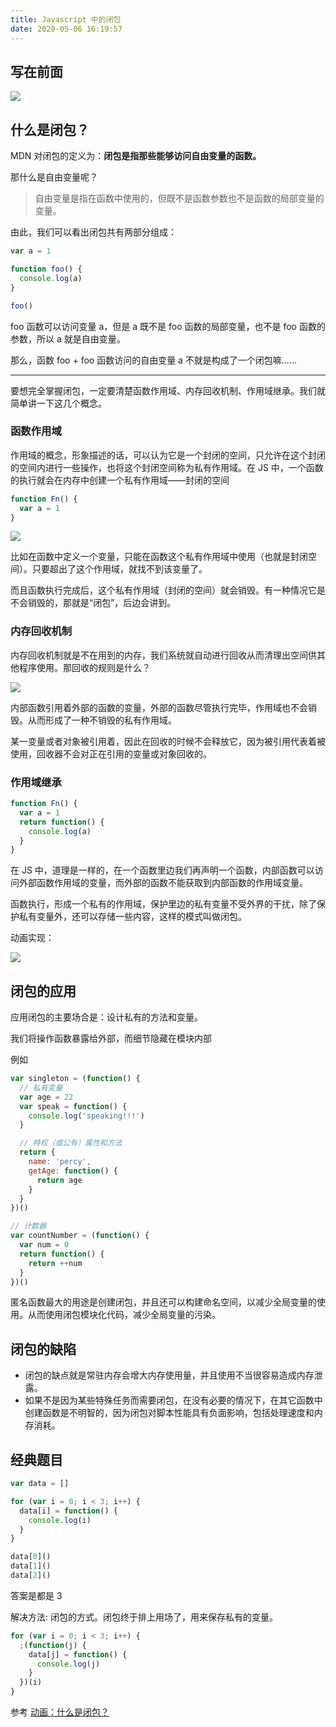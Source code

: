 ```yaml
---
title: Javascript 中的闭包
date: 2020-05-06 16:19:57
---
```


## 写在前面

![](../../assets/javascript/closure/0.png)

## 什么是闭包？

MDN 对闭包的定义为：**闭包是指那些能够访问自由变量的函数。**

那什么是自由变量呢？

> 自由变量是指在函数中使用的，但既不是函数参数也不是函数的局部变量的变量。

由此，我们可以看出闭包共有两部分组成：

```js
var a = 1

function foo() {
  console.log(a)
}

foo()
```

foo 函数可以访问变量 a，但是 a 既不是 foo 函数的局部变量，也不是 foo 函数的参数，所以 a 就是自由变量。

那么，函数 foo + foo 函数访问的自由变量 a 不就是构成了一个闭包嘛……

---

要想完全掌握闭包，一定要清楚函数作用域、内存回收机制、作用域继承。我们就简单讲一下这几个概念。

### 函数作用域

作用域的概念，形象描述的话，可以认为它是一个封闭的空间，只允许在这个封闭的空间内进行一些操作，也将这个封闭空间称为私有作用域。在 JS 中，一个函数的执行就会在内存中创建一个私有作用域——封闭的空间

```js
function Fn() {
  var a = 1
}
```

![](../../assets/javascript/closure/1.png)

比如在函数中定义一个变量，只能在函数这个私有作用域中使用（也就是封闭空间）。只要超出了这个作用域，就找不到该变量了。

而且函数执行完成后，这个私有作用域（封闭的空间）就会销毁。有一种情况它是不会销毁的，那就是“闭包”，后边会讲到。

### 内存回收机制

内存回收机制就是不在用到的内存，我们系统就自动进行回收从而清理出空间供其他程序使用。那回收的规则是什么？

![](../../assets/javascript/closure/2.png)

内部函数引用着外部的函数的变量，外部的函数尽管执行完毕，作用域也不会销毁。从而形成了一种不销毁的私有作用域。

某一变量或者对象被引用着，因此在回收的时候不会释放它，因为被引用代表着被使用，回收器不会对正在引用的变量或对象回收的。

### 作用域继承

```js
function Fn() {
  var a = 1
  return function() {
    console.log(a)
  }
}
```

在 JS 中，道理是一样的，在一个函数里边我们再声明一个函数，内部函数可以访问外部函数作用域的变量，而外部的函数不能获取到内部函数的作用域变量。

函数执行，形成一个私有的作用域，保护里边的私有变量不受外界的干扰，除了保护私有变量外，还可以存储一些内容，这样的模式叫做闭包。

动画实现：

![](../../assets/javascript/closure/3.gif)

## 闭包的应用

应用闭包的主要场合是：设计私有的方法和变量。

我们将操作函数暴露给外部，而细节隐藏在模块内部

例如

```js
var singleton = (function() {
  // 私有变量
  var age = 22
  var speak = function() {
    console.log('speaking!!!')
  }

  // 特权（或公有）属性和方法
  return {
    name: 'percy',
    getAge: function() {
      return age
    }
  }
})()

// 计数器
var countNumber = (function() {
  var num = 0
  return function() {
    return ++num
  }
})()
```

匿名函数最大的用途是创建闭包，并且还可以构建命名空间，以减少全局变量的使用。从而使用闭包模块化代码，减少全局变量的污染。

## 闭包的缺陷

- 闭包的缺点就是常驻内存会增大内存使用量，并且使用不当很容易造成内存泄露。
- 如果不是因为某些特殊任务而需要闭包，在没有必要的情况下，在其它函数中创建函数是不明智的，因为闭包对脚本性能具有负面影响，包括处理速度和内存消耗。

## 经典题目

```js
var data = []

for (var i = 0; i < 3; i++) {
  data[i] = function() {
    console.log(i)
  }
}

data[0]()
data[1]()
data[2]()
```

答案是都是 3

解决方法: 闭包的方式。闭包终于排上用场了，用来保存私有的变量。

```js
for (var i = 0; i < 3; i++) {
  ;(function(j) {
    data[j] = function() {
      console.log(j)
    }
  })(i)
}
```

参考 [动画：什么是闭包？](https://juejin.im/post/5dc6449ae51d452bd321252c)
